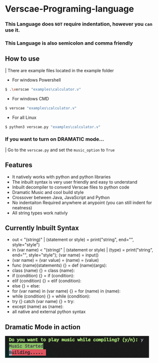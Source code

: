 # Verscae-Programing-language

### This Language does ```NOT``` require indentation, however you ```can``` use it.
### This Language is also semicolon and comma friendly


## How to use
| There are example files located in the example folder
- For windows Powershell
```sh
$ .\verscae "examples\calculator.v"
```
- For windows CMD
```bat
$ verscae "examples\calculator.v"
```
- For all Linux
```bash
$ python3 verscae.py "examples\calculator.v"
```

### If you want to turn on DRAMATIC mode...
| Go to the ```verscae.py``` and set the ```music_option``` to ``` True ```

## Features
- It natively works with python and python libraries
- The inbuilt syntax is very user friendly and easy to understand
- Inbuilt decompiler to converd Verscae files to python code
- Dramatic Music and cool build style
- Crossover between Java, JavaScript and Python
- No indentaiton Required anywhere at anypoint (you can still indent for neatness)
- All string types work nativly

## Currently Inbuilt Syntax
- out < "(string)" | (statement or style) = print("string", end="", style="style")
- in (var name) < "(string)" | (statement or style) | (type) = print("string", end="", style="style"); (var name) = input()
- (var name) = (var value) = (name) = (value)
- func (name)(statements) {}  = def (name)(args):
- class (name) {} = class (name):
- if (condition) {} = if (condition):
- elif (condition) {} = elif (condition):
- else {} = else:
- for (var name) in (var name) {} = for (name) in (name):
- while (condition) {} = while (condition):
- try {} catch (var name) {} = try:
- except (name) as (name):
- all native and external python syntax

## Dramatic Mode in action
![image](images/Picture1.png)
